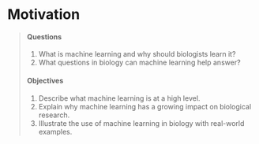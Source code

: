 # Motivation

> #### Questions
> 
> 1.   What is machine learning and why should biologists learn it?
> 2.   What questions in biology can machine learning help answer?
> 
> #### Objectives
> 
> 1.   Describe what machine learning is at a high level.
> 2.   Explain why machine learning has a growing impact on biological research.
> 3.   Illustrate the use of machine learning in biology with real-world examples.